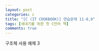 ```yaml
---
layout: post
categories: c
title: "[C (IT COOKBOOK)] 연습문제 11-8,9"
tags: [새내기를 위한 첫 C언어 책]
comments: true
---
```


구조체 사용 예제 3

<script src="https://gist.github.com/Junhyeon2/b8cbe67f0ddade53a2fb90d93eb3994f.js"></script>
